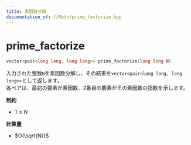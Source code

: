 ```yaml
---
title: 素因数分解
documentation_of: //Math/prime_factorize.hpp
---
```


# prime_factorize

```cpp
vector<pair<long long, long long>> prime_factorize(long long N)
```

入力された整数`N`を素因数分解し、その結果を`vector<pair<long long, long long>>`として返します。  
各ペアは、最初の要素が素因数、2番目の要素がその素因数の指数を示します。

**制約**
- $1 \leq N$

**計算量**
- $O(\sqrt{N})$
